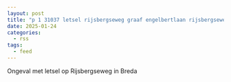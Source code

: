 ```yaml
---
layout: post
title: "p 1 31037 letsel rijsbergseweg graaf engelbertlaan rijsbergseweg breda"
date: 2025-01-24
categories: 
  - rss
tags: 
  - feed
---
```


Ongeval met letsel op Rijsbergseweg in Breda
